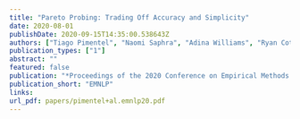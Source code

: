 ```yaml
---
title: "Pareto Probing: Trading Off Accuracy and Simplicity"
date: 2020-08-01
publishDate: 2020-09-15T14:35:00.538643Z
authors: ["Tiago Pimentel", "Naomi Saphra", "Adina Williams", "Ryan Cotterell"]
publication_types: ["1"]
abstract: ""
featured: false
publication: "*Proceedings of the 2020 Conference on Empirical Methods in Natural Language Processing and the 9th International Joint Conference on Natural Language Processing*"
publication_short: "EMNLP"
links:
url_pdf: papers/pimentel+al.emnlp20.pdf
---
```


